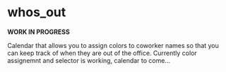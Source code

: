 whos_out
========

**WORK IN PROGRESS**

Calendar that allows you to assign colors to coworker names so that you can keep track of when they are out of the office. Currently color assignemnt and selector is working, calendar to come...
